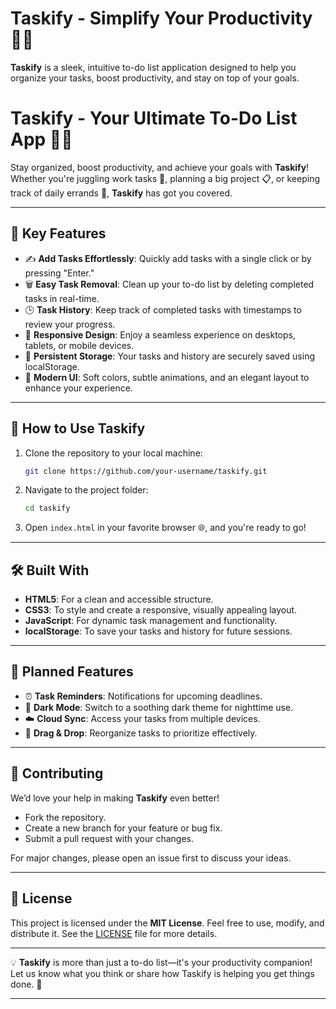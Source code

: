 # **Taskify - Simplify Your Productivity 📝✨**

**Taskify** is a sleek, intuitive to-do list application designed to help you organize your tasks, boost productivity, and stay on top of your goals.  







 
 
 




# **Taskify - Your Ultimate To-Do List App 📝🎯**

Stay organized, boost productivity, and achieve your goals with **Taskify**! Whether you're juggling work tasks 💼, planning a big project 📋, or keeping track of daily errands 🛒, **Taskify** has got you covered.  

---

## 🌟 **Key Features**
- ✍️ **Add Tasks Effortlessly**: Quickly add tasks with a single click or by pressing "Enter."  
- 🗑️ **Easy Task Removal**: Clean up your to-do list by deleting completed tasks in real-time.  
- 🕒 **Task History**: Keep track of completed tasks with timestamps to review your progress.  
- 📱 **Responsive Design**: Enjoy a seamless experience on desktops, tablets, or mobile devices.  
- 💾 **Persistent Storage**: Your tasks and history are securely saved using localStorage.  
- 🎨 **Modern UI**: Soft colors, subtle animations, and an elegant layout to enhance your experience.  

---

## 🚀 **How to Use Taskify**
1. Clone the repository to your local machine:  
   ```bash
   git clone https://github.com/your-username/taskify.git
   ```
2. Navigate to the project folder:  
   ```bash
   cd taskify
   ```
3. Open `index.html` in your favorite browser 🌐, and you're ready to go!  

---

## 🛠️ **Built With**
- **HTML5**: For a clean and accessible structure.  
- **CSS3**: To style and create a responsive, visually appealing layout.  
- **JavaScript**: For dynamic task management and functionality.  
- **localStorage**: To save your tasks and history for future sessions.  

---

## 🎯 **Planned Features**
- ⏰ **Task Reminders**: Notifications for upcoming deadlines.  
- 🌙 **Dark Mode**: Switch to a soothing dark theme for nighttime use.  
- ☁️ **Cloud Sync**: Access your tasks from multiple devices.  
- 🔀 **Drag & Drop**: Reorganize tasks to prioritize effectively.  

---

## 🤝 **Contributing**
We’d love your help in making **Taskify** even better!  
- Fork the repository.  
- Create a new branch for your feature or bug fix.  
- Submit a pull request with your changes.  

For major changes, please open an issue first to discuss your ideas.  

---

## 📜 **License**
This project is licensed under the **MIT License**. Feel free to use, modify, and distribute it. See the [LICENSE](LICENSE) file for more details.  

---

💡 **Taskify** is more than just a to-do list—it's your productivity companion! Let us know what you think or share how Taskify is helping you get things done. 💬  

---


